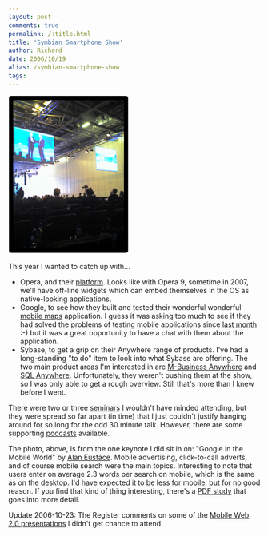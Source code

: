 ```yaml
---
layout: post
comments: true
permalink: /:title.html
title: 'Symbian Smartphone Show'
author: Richard
date: 2006/10/19
alias: /symbian-smartphone-show
tags:
---
```


<img src="/img/posts/flkexport2018/2049224269_4f20919e5c_o.jpg" width="241" height="317" alt="Keynote at Symbian Smartphone Show">

This year I wanted to catch up with...

-   Opera, and their [platform][]. Looks like with Opera 9, sometime in
2007, we'll have off-line widgets which can embed themselves in the
OS as native-looking applications.
-   Google, to see how they built and tested their wonderful wonderful
[mobile maps][] application. I guess it was asking too much to see
if they had solved the problems of testing mobile applications since
[last month][] :-) but it was a great opportunity to have a chat
with them about the application.
-   Sybase, to get a grip on their Anywhere range of products. I've had
a long-standing "to do" item to look into what Sybase are offering.
The two main product areas I'm interested in are [M-Business
Anywhere][] and [SQL Anywhere][]. Unfortunately, they weren't
pushing them at the show, so I was only able to get a rough
overview. Still that's more than I knew before I went.

There were two or three [seminars][] I wouldn't have minded attending,
but they were spread so far apart (in time) that I just couldn't justify
hanging around for so long for the odd 30 minute talk. However, there
are some supporting [podcasts][] available.

The photo, above, is from the one keynote I did sit in on: "Google in
the Mobile World" by [Alan Eustace][]. Mobile advertising, click-to-call
adverts, and of course mobile search were the main topics. Interesting
to note that users enter on average 2.3 words per search on mobile,
which is the same as on the desktop. I'd have expected it to be less for
mobile, but for no good reason. If you find that kind of thing
interesting, there's a [PDF study][] that goes into more detail.

Update 2006-10-23: The Register comments on some of the [Mobile Web 2.0 presentations][] I didn't get chance to attend.


  [Symbian Smartphone Show]: http://www.symbiansmartphoneshow.com
  [platform]: http://www.opera.com/products/mobile/platform/
  [mobile maps]: http://www.google.com/gmm/index.html
  [last month]: http://blog.spiralarm.com/richard/2006/09/google-ltac.html
  [M-Business Anywhere]: http://www.sybase.com/products/mobilesolutions/m-businessanywhere
  [SQL Anywhere]: http://www.sybase.com/products/mobilesolutions/sqlanywhere
  [seminars]: http://www.symbiansmartphoneshow.com/2006/default.asp?page=sem
  [podcasts]: http://www.symbian.com/smartphoneradio/
  [Alan Eustace]: http://www.google.com/corporate/execs.html#alan
  [PDF study]: http://www1.cs.columbia.edu/~mkamvar/publications/CHI_06.pdf
  [Mobile Web 2.0 presentations]: http://www.theregister.co.uk/2006/10/19/web20_vs_mobiles/print.html


